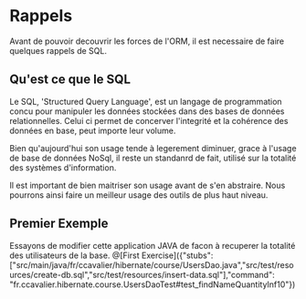 # Rappels

Avant de pouvoir decouvrir les forces de l'ORM, il est necessaire de faire quelques rappels de SQL.

## Qu'est ce que le SQL
Le SQL, 'Structured Query Language', est un langage de programmation concu pour manipuler les données stockées dans des
bases de données relationnelles. Celui ci permet de concerver l'integrité et la cohérence des données en base, peut importe
leur volume.

Bien qu'aujourd'hui son usage tende à legerement diminuer, grace à l'usage de base de données NoSql, il reste un standanrd de fait,
utilisé sur la totalité des systèmes d'information.


Il est important de bien maitriser son usage avant de s'en abstraire. Nous pourrons ainsi faire un meilleur usage des outils de plus haut niveau.

## Premier Exemple
Essayons de modifier cette application JAVA de facon à recuperer la totalité des utilisateurs de la base.
@[First Exercise]({"stubs": ["src/main/java/fr/ccavalier/hibernate/course/UsersDao.java","src/test/resources/create-db.sql","src/test/resources/insert-data.sql"],"command": "fr.ccavalier.hibernate.course.UsersDaoTest#test_findNameQuantityInf10"})



